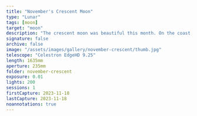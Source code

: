 ```yaml
---
title: "November's Crescent Moon"
type: "Lunar"
tags: [moon]
target: "moon"
description: "The crescent moon was beautiful this month. On the coast, it hangs low in the sky and drifts over the ocean until disappearing in the water. Here's a close up from Newport."
signature: false
archive: false
image: "/assets/images/gallery/november-crescent/thumb.jpg"
telescope: "Celestron EdgeHD 9.25"
length: 1635mm
aperture: 235mm
folder: november-crescent
exposure: 0.01
lights: 200
sessions: 1
firstCapture: 2023-11-18
lastCapture: 2023-11-18
noannotations: true
---
```

